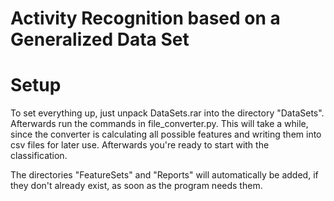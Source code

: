 # Activity Recognition based on a Generalized Data Set

# Setup
To set everything up, just unpack DataSets.rar into the directory "DataSets". Afterwards run the commands in file_converter.py. This will take a while, since the converter is calculating all possible features and writing them into csv files for later use. Afterwards you're ready to start with the classification.

The directories "FeatureSets" and "Reports" will automatically be added, if they don't already exist, as soon as the program needs them.